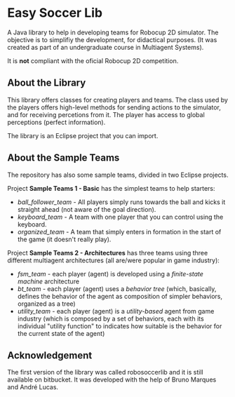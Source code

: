# Easy Soccer Lib

A Java library to help in developing teams for Robocup 2D simulator. The objective is to simplifiy the development, for didactical purposes. (It was created as part of an undergraduate course in Multiagent Systems).

It is **not** compliant with the oficial Robocup 2D competition.

## About the Library

This library offers classes for creating players and teams. The class used by the players offers high-level methods for sending actions to the simulator, 
and for receiving percetions from it. The player has access to global perceptions (perfect information).

The library is an Eclipse project that you can import.


## About the Sample Teams

The repository has also some sample teams, divided in two Eclipse projects. 

Project **Sample Teams 1 - Basic** has the simplest teams to help starters:

- *ball_follower_team* - All players simply runs towards the ball and kicks it straight ahead (not aware of the goal direction).
- *keyboard_team* - A team with one player that you can control using the keyboard.
- *organized_team* - A team that simply enters in formation in the start of the game (it doesn't really play).

Project **Sample Teams 2 - Architectures** has three teams using three different multiagent architectures (all are/were popular in game industry):
- *fsm_team* - each player (agent) is developed using a *finite-state machine* architecture
- *bt_team* - each player (agent) uses a *behavior tree* (which, basically, defines the behavior of the agent as composition of simpler behaviors, organized as a tree)
- *utility_team* - each player (agent) is a *utility-based* agent from game industry (which is composed by a set of behaviors, each with its individual "utility function" to indicates how suitable is the behavior for the current state of the agent)


## Acknowledgement

The first version of the library was called robosoccerlib and it is still available on bitbucket. It was developed with the help of Bruno Marques and André Lucas. 
